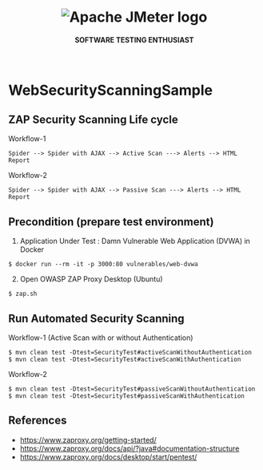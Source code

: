 <h1 align="center"><img src="https://user-images.githubusercontent.com/26521948/72658109-63a1d400-39e7-11ea-9667-c652586b4508.png" alt="Apache JMeter logo" /></h1>
<h4 align="center">SOFTWARE TESTING ENTHUSIAST</h4>
<br>


# WebSecurityScanningSample


## ZAP Security Scanning Life cycle
Workflow-1
```
Spider --> Spider with AJAX --> Active Scan ---> Alerts --> HTML Report
```

Workflow-2
```
Spider --> Spider with AJAX --> Passive Scan ---> Alerts --> HTML Report
```

## Precondition (prepare test environment)
1. Application Under Test : Damn Vulnerable Web Application (DVWA) in Docker
```
$ docker run --rm -it -p 3000:80 vulnerables/web-dvwa
```
2. Open OWASP ZAP Proxy Desktop (Ubuntu)
```
$ zap.sh
```

## Run Automated Security Scanning
Workflow-1 (Active Scan with or without Authentication)
```
$ mvn clean test -Dtest=SecurityTest#activeScanWithoutAuthentication
$ mvn clean test -Dtest=SecurityTest#activeScanWithAuthentication
```
Workflow-2
```
$ mvn clean test -Dtest=SecurityTest#passiveScanWithoutAuthentication
$ mvn clean test -Dtest=SecurityTest#passiveScanWithAuthentication
```

## References
- https://www.zaproxy.org/getting-started/
- https://www.zaproxy.org/docs/api/?java#documentation-structure
- https://www.zaproxy.org/docs/desktop/start/pentest/

